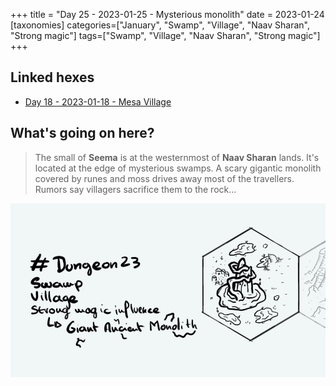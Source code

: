 +++
title = "Day 25 - 2023-01-25 - Mysterious monolith"
date = 2023-01-24
[taxonomies]
categories=["January", "Swamp", "Village", "Naav Sharan", "Strong magic"]
tags=["Swamp", "Village", "Naav Sharan", "Strong magic"]
+++

## Linked hexes

- [Day 18 - 2023-01-18 - Mesa Village](../day-18)



## What's going on here?
> The small of **Seema** is at the westernmost of **Naav Sharan** lands. It's located at the edge of mysterious swamps. A scary gigantic monolith covered by runes and moss drives away most of the travellers.
> Rumors say villagers sacrifice them to the rock...

![day25](../day25.jpeg)
